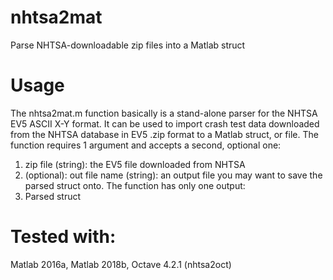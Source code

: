 # nhtsa2mat
Parse NHTSA-downloadable zip files into a Matlab struct
# Usage
The nhtsa2mat.m function basically is a stand-alone parser for the NHTSA EV5 ASCII X-Y format.
It can be used to import crash test data downloaded from the NHTSA database in EV5 .zip format to a Matlab struct, or file.
The function requires 1 argument and accepts a second, optional one:
 1. zip file (string): the EV5 file downloaded from NHTSA
 2. (optional): out file name (string): an output file you may want to save the parsed struct onto.
The function has only one output:
 1. Parsed struct

# Tested with:
Matlab 2016a, Matlab 2018b, Octave 4.2.1 (nhtsa2oct)
